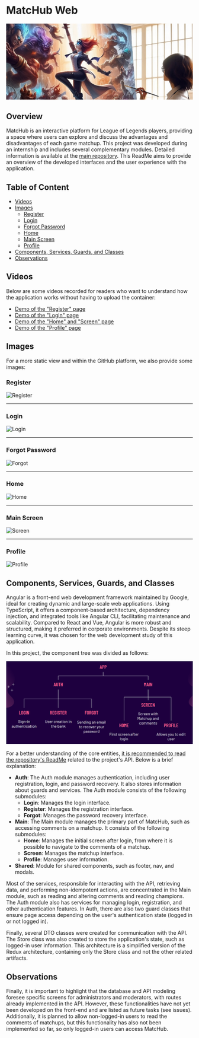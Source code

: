 # MatcHub Web

![IntroWeb](demo/intro.jpeg)

## Overview

MatcHub is an interactive platform for League of Legends players, providing a space where users can explore and discuss the advantages and disadvantages of each game matchup. This project was developed during an internship and includes several complementary modules. Detailed information is available at the [main repository](https://github.com/tarcidio/matchub). This ReadMe aims to provide an overview of the developed interfaces and the user experience with the application.

## Table of Content

* [Videos](#videos)
* [Images](#images)
    * [Register](#register)
    * [Login](#login)
    * [Forgot Password](#forgot-password)
    * [Home](#home)
    * [Main Screen](#main-screen)
    * [Profile](#profile)
* [Components, Services, Guards, and Classes](#components-services-guards-and-classes)
* [Observations](#observations)

## Videos

Below are some videos recorded for readers who want to understand how the application works without having to upload the container:

* [Demo of the "Register" page](https://www.youtube.com/watch?v=hcu2P-2pc50&list=PLp_jKiMekEMARL6Nt7IrfuCg6Y9INYrZ9)
* [Demo of the "Login" page](https://www.youtube.com/watch?v=DQicS6xI6QA&list=PLp_jKiMekEMARL6Nt7IrfuCg6Y9INYrZ9&index=2)
* [Demo of the "Home" and "Screen" page](https://www.youtube.com/watch?v=AjJEWKgTsF4&list=PLp_jKiMekEMARL6Nt7IrfuCg6Y9INYrZ9&index=3)
* [Demo of the "Profile" page](https://www.youtube.com/watch?v=DlC8ZJvj3S4&list=PLp_jKiMekEMARL6Nt7IrfuCg6Y9INYrZ9&index=4)

## Images

For a more static view and within the GitHub platform, we also provide some images:

### Register

![Register](demo/register.png)

---

### Login

![Login](demo/login.png)

---

### Forgot Password

![Forgot](demo/forgot.png)

---

### Home

![Home](demo/home.png)

---

### Main Screen

![Screen](demo/screen.png)

---

### Profile

![Profile](demo/profile.png)

## Components, Services, Guards, and Classes

Angular is a front-end web development framework maintained by Google, ideal for creating dynamic and large-scale web applications. Using TypeScript, it offers a component-based architecture, dependency injection, and integrated tools like Angular CLI, facilitating maintenance and scalability. Compared to React and Vue, Angular is more robust and structured, making it preferred in corporate environments. Despite its steep learning curve, it was chosen for the web development study of this application.

In this project, the component tree was divided as follows:

![Components](demo/components.png)

For a better understanding of the core entities, [it is recommended to read the repository's ReadMe](https://github.com/tarcidio/matchub-api) related to the project's API. Below is a brief explanation:

* **Auth**: The Auth module manages authentication, including user registration, login, and password recovery. It also stores information about guards and services. The Auth module consists of the following submodules:
    * **Login**: Manages the login interface.
    * **Register**: Manages the registration interface.
    * **Forgot**: Manages the password recovery interface.
* **Main**: The Main module manages the primary part of MatcHub, such as accessing comments on a matchup. It consists of the following submodules:
    * **Home**: Manages the initial screen after login, from where it is possible to navigate to the comments of a matchup.
    * **Screen**: Manages the matchup interface.
    * **Profile**: Manages user information.
* **Shared**: Module for shared components, such as footer, nav, and modals.

Most of the services, responsible for interacting with the API, retrieving data, and performing non-idempotent actions, are concentrated in the Main module, such as reading and altering comments and reading champions. The Auth module also has services for managing login, registration, and other authentication features. In Auth, there are also two guard classes that ensure page access depending on the user's authentication state (logged in or not logged in).

Finally, several DTO classes were created for communication with the API. The Store class was also created to store the application's state, such as logged-in user information. This architecture is a simplified version of the Redux architecture, containing only the Store class and not the other related artifacts.

## Observations

Finally, it is important to highlight that the database and API modeling foresee specific screens for administrators and moderators, with routes already implemented in the API. However, these functionalities have not yet been developed on the front-end and are listed as future tasks (see issues). Additionally, it is planned to allow non-logged-in users to read the comments of matchups, but this functionality has also not been implemented so far, so only logged-in users can access MatcHub.



